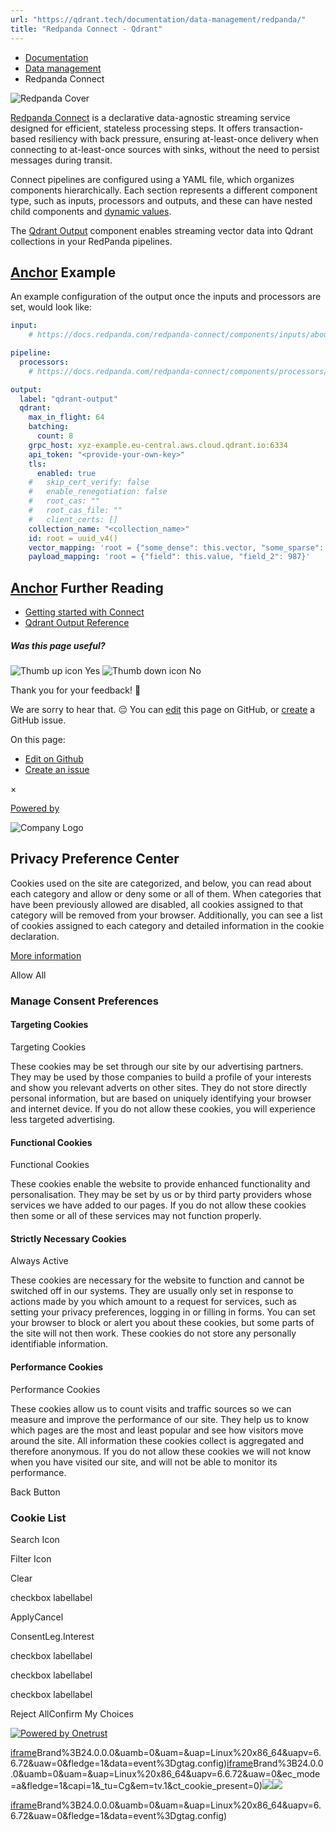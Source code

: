 ```yaml
---
url: "https://qdrant.tech/documentation/data-management/redpanda/"
title: "Redpanda Connect - Qdrant"
---
```


- [Documentation](https://qdrant.tech/documentation/)
- [Data management](https://qdrant.tech/documentation/data-management/)
- Redpanda Connect

![Redpanda Cover](https://qdrant.tech/documentation/data-management/redpanda/redpanda-cover.png)

[Redpanda Connect](https://www.redpanda.com/connect) is a declarative data-agnostic streaming service designed for efficient, stateless processing steps. It offers transaction-based resiliency with back pressure, ensuring at-least-once delivery when connecting to at-least-once sources with sinks, without the need to persist messages during transit.

Connect pipelines are configured using a YAML file, which organizes components hierarchically. Each section represents a different component type, such as inputs, processors and outputs, and these can have nested child components and [dynamic values](https://docs.redpanda.com/redpanda-connect/configuration/interpolation/).

The [Qdrant Output](https://docs.redpanda.com/redpanda-connect/components/outputs/qdrant/) component enables streaming vector data into Qdrant collections in your RedPanda pipelines.

## [Anchor](https://qdrant.tech/documentation/data-management/redpanda/\#example) Example

An example configuration of the output once the inputs and processors are set, would look like:

```yaml
input:
    # https://docs.redpanda.com/redpanda-connect/components/inputs/about/

pipeline:
  processors:
    # https://docs.redpanda.com/redpanda-connect/components/processors/about/

output:
  label: "qdrant-output"
  qdrant:
    max_in_flight: 64
    batching:
      count: 8
    grpc_host: xyz-example.eu-central.aws.cloud.qdrant.io:6334
    api_token: "<provide-your-own-key>"
    tls:
      enabled: true
    #   skip_cert_verify: false
    #   enable_renegotiation: false
    #   root_cas: ""
    #   root_cas_file: ""
    #   client_certs: []
    collection_name: "<collection_name>"
    id: root = uuid_v4()
    vector_mapping: 'root = {"some_dense": this.vector, "some_sparse": {"indices": [23,325,532],"values": [0.352,0.532,0.532]}}'
    payload_mapping: 'root = {"field": this.value, "field_2": 987}'

```

## [Anchor](https://qdrant.tech/documentation/data-management/redpanda/\#further-reading) Further Reading

- [Getting started with Connect](https://docs.redpanda.com/redpanda-connect/guides/getting_started/)
- [Qdrant Output Reference](https://docs.redpanda.com/redpanda-connect/components/outputs/qdrant/)

##### Was this page useful?

![Thumb up icon](https://qdrant.tech/icons/outline/thumb-up.svg)
Yes
![Thumb down icon](https://qdrant.tech/icons/outline/thumb-down.svg)
No

Thank you for your feedback! 🙏

We are sorry to hear that. 😔 You can [edit](https://qdrant.tech/github.com/qdrant/landing_page/tree/master/qdrant-landing/content/documentation/data-management/redpanda.md) this page on GitHub, or [create](https://github.com/qdrant/landing_page/issues/new/choose) a GitHub issue.

On this page:

- [Edit on Github](https://github.com/qdrant/landing_page/tree/master/qdrant-landing/content/documentation/data-management/redpanda.md)
- [Create an issue](https://github.com/qdrant/landing_page/issues/new/choose)

×

[Powered by](https://qdrant.tech/)

![Company Logo](https://cdn.cookielaw.org/logos/static/ot_company_logo.png)

## Privacy Preference Center

Cookies used on the site are categorized, and below, you can read about each category and allow or deny some or all of them. When categories that have been previously allowed are disabled, all cookies assigned to that category will be removed from your browser.
Additionally, you can see a list of cookies assigned to each category and detailed information in the cookie declaration.


[More information](https://qdrant.tech/legal/privacy-policy/#cookies-and-web-beacons)

Allow All

### Manage Consent Preferences

#### Targeting Cookies

Targeting Cookies

These cookies may be set through our site by our advertising partners. They may be used by those companies to build a profile of your interests and show you relevant adverts on other sites. They do not store directly personal information, but are based on uniquely identifying your browser and internet device. If you do not allow these cookies, you will experience less targeted advertising.

#### Functional Cookies

Functional Cookies

These cookies enable the website to provide enhanced functionality and personalisation. They may be set by us or by third party providers whose services we have added to our pages. If you do not allow these cookies then some or all of these services may not function properly.

#### Strictly Necessary Cookies

Always Active

These cookies are necessary for the website to function and cannot be switched off in our systems. They are usually only set in response to actions made by you which amount to a request for services, such as setting your privacy preferences, logging in or filling in forms. You can set your browser to block or alert you about these cookies, but some parts of the site will not then work. These cookies do not store any personally identifiable information.

#### Performance Cookies

Performance Cookies

These cookies allow us to count visits and traffic sources so we can measure and improve the performance of our site. They help us to know which pages are the most and least popular and see how visitors move around the site. All information these cookies collect is aggregated and therefore anonymous. If you do not allow these cookies we will not know when you have visited our site, and will not be able to monitor its performance.

Back Button

### Cookie List

Search Icon

Filter Icon

Clear

checkbox labellabel

ApplyCancel

ConsentLeg.Interest

checkbox labellabel

checkbox labellabel

checkbox labellabel

Reject AllConfirm My Choices

[![Powered by Onetrust](https://cdn.cookielaw.org/logos/static/powered_by_logo.svg)](https://www.onetrust.com/products/cookie-consent/)

[iframe](https://td.doubleclick.net/td/rul/10862264272?random=1748574256914&cv=11&fst=1748574256914&fmt=3&bg=ffffff&guid=ON&async=1&gtm=45be55s2v9117590405z8898302740za200zb898302740&gcd=13l3l3l3l1l1&dma=0&tag_exp=101509157~103116026~103130498~103130500~103200004~103233427~103252644~103252646~103351866~103351868~104481633~104481635~104559073~104559075~104612242~104612244&ptag_exp=101509157~103116026~103130498~103130500~103200004~103233427~103252644~103252646~103351866~103351868~104481633~104481635~104559073~104559075&u_w=1280&u_h=1024&url=https%3A%2F%2Fqdrant.tech%2Fdocumentation%2Fdata-management%2Fredpanda%2F&hn=www.googleadservices.com&frm=0&tiba=Redpanda%20Connect%20-%20Qdrant&npa=0&pscdl=noapi&auid=1584296724.1748574257&uaa=x86&uab=64&uafvl=Google%2520Chrome%3B137.0.7151.55%7CChromium%3B137.0.7151.55%7CNot%252FA)Brand%3B24.0.0.0&uamb=0&uam=&uap=Linux%20x86_64&uapv=6.6.72&uaw=0&fledge=1&data=event%3Dgtag.config)[iframe](https://td.doubleclick.net/td/rul/10862264272?random=1748574256880&cv=11&fst=1748574256880&fmt=3&bg=ffffff&guid=ON&async=1&gcl_ctr=1&gtm=45be55s2v9117590405z8898302740za200zb898302740&gcd=13l3l3l3l1l1&dma=0&tag_exp=101509157~103116026~103130498~103130500~103200004~103233427~103252644~103252646~103351866~103351868~104481633~104481635~104559073~104559075~104612242~104612244~103308615&ptag_exp=101509157~103116026~103130498~103130500~103200004~103233427~103252644~103252646~103351866~103351868~104481633~104481635~104559073~104559075&u_w=1280&u_h=1024&url=https%3A%2F%2Fqdrant.tech%2Fdocumentation%2Fdata-management%2Fredpanda%2F&label=_FJrCMev-7EDEND_w7so&hn=www.googleadservices.com&frm=0&tiba=Redpanda%20Connect%20-%20Qdrant&value=0&bttype=purchase&npa=0&pscdl=noapi&auid=1584296724.1748574257&uaa=x86&uab=64&uafvl=Google%2520Chrome%3B137.0.7151.55%7CChromium%3B137.0.7151.55%7CNot%252FA)Brand%3B24.0.0.0&uamb=0&uam=&uap=Linux%20x86_64&uapv=6.6.72&uaw=0&ec_mode=a&fledge=1&capi=1&_tu=Cg&em=tv.1&ct_cookie_present=0)![](https://t.co/1/i/adsct?bci=4&dv=America%2FAdak%26en-US%2Cen%26Google%20Inc.%26Linux%20x86_64%26255%261280%261024%264%2624%261280%261024%260%26na&eci=3&event=%7B%7D&event_id=1f4730a3-a15f-49d6-b4df-4622a8ba271b&integration=advertiser&p_id=Twitter&p_user_id=0&pl_id=92595304-a35d-4f60-bf61-3692b2d6a1b7&tw_document_href=https%3A%2F%2Fqdrant.tech%2Fdocumentation%2Fdata-management%2Fredpanda%2F&tw_iframe_status=0&txn_id=o81g6&type=javascript&version=2.3.33)![](https://analytics.twitter.com/1/i/adsct?bci=4&dv=America%2FAdak%26en-US%2Cen%26Google%20Inc.%26Linux%20x86_64%26255%261280%261024%264%2624%261280%261024%260%26na&eci=3&event=%7B%7D&event_id=1f4730a3-a15f-49d6-b4df-4622a8ba271b&integration=advertiser&p_id=Twitter&p_user_id=0&pl_id=92595304-a35d-4f60-bf61-3692b2d6a1b7&tw_document_href=https%3A%2F%2Fqdrant.tech%2Fdocumentation%2Fdata-management%2Fredpanda%2F&tw_iframe_status=0&txn_id=o81g6&type=javascript&version=2.3.33)

[iframe](https://td.doubleclick.net/td/rul/10862264272?random=1748574257879&cv=11&fst=1748574257879&fmt=3&bg=ffffff&guid=ON&async=1&gtm=45be55s2v9117590405za200zb898302740&gcd=13l3l3l3l1l1&dma=0&tag_exp=101509157~103116026~103130498~103130500~103200004~103233427~103252644~103252646~103351866~103351868~104481633~104481635~104559073~104559075~104612242~104612244&ptag_exp=101509157~103116026~103130498~103130500~103200004~103233427~103252644~103252646~103351866~103351868~104481633~104481635~104559073~104559075&u_w=1280&u_h=1024&url=https%3A%2F%2Fqdrant.tech%2Fdocumentation%2Fdata-management%2Fredpanda%2F&hn=www.googleadservices.com&frm=0&tiba=Redpanda%20Connect%20-%20Qdrant&did=dZTQ1Zm&gdid=dZTQ1Zm&npa=0&pscdl=noapi&auid=1584296724.1748574257&uaa=x86&uab=64&uafvl=Google%2520Chrome%3B137.0.7151.55%7CChromium%3B137.0.7151.55%7CNot%252FA)Brand%3B24.0.0.0&uamb=0&uam=&uap=Linux%20x86_64&uapv=6.6.72&uaw=0&fledge=1&data=event%3Dgtag.config)